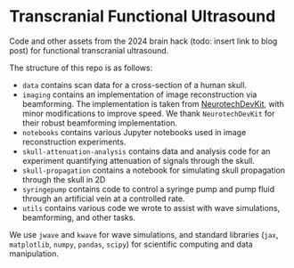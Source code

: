 # Transcranial Functional Ultrasound

Code and other assets from the 2024 brain hack (todo: insert link to blog post) for functional transcranial ultrasound.

The structure of this repo is as follows:
- `data` contains scan data for a cross-section of a human skull.
- `imaging` contains an implementation of image reconstruction via beamforming. The implementation is taken from [NeurotechDevKit](https://github.com/agencyenterprise/neurotechdevkit), with minor modifications to improve speed. We thank `NeurotechDevKit` for their robust beamforming implementation.
- `notebooks` contains various Jupyter notebooks used in image reconstruction experiments.
- `skull-attenuation-analysis` contains data and analysis code for an experiment quantifying attenuation of signals through the skull.
- `skull-propagation` contains a notebook for simulating skull propagation through the skull in 2D
- `syringepump` contains code to control a syringe pump and pump fluid through an artificial vein at a controlled rate.
- `utils` contains various code we wrote to assist with wave simulations, beamforming, and other tasks.

We use `jwave` and `kwave` for wave simulations, and standard libraries (`jax`, `matplotlib`, `numpy`, `pandas`, `scipy`) for scientific computing and data manipulation.
